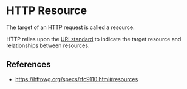 # HTTP Resource

The target of an HTTP request is called a resource.

HTTP relies upon the [URI standard](uri/uri) to indicate the target resource and relationships between resources.

## References

- https://httpwg.org/specs/rfc9110.html#resources

